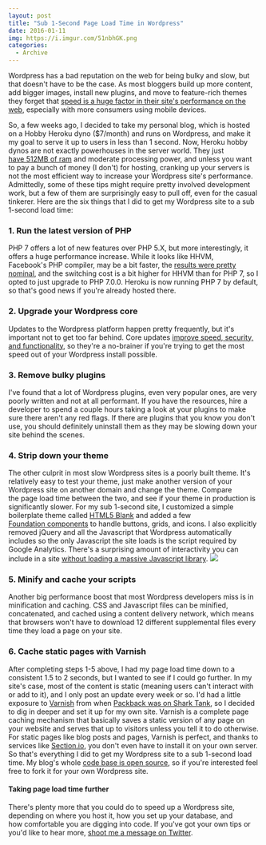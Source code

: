 ```yaml
---
layout: post
title: "Sub 1-Second Page Load Time in Wordpress"
date: 2016-01-11
img: https://i.imgur.com/51nbhGK.png
categories:
  - Archive
---
```

Wordpress has a bad reputation on the web for being bulky and slow, but that doesn't have to be the case. As most bloggers build up more content, add bigger images, install new plugins, and move to feature-rich themes they forget that [speed is a huge factor in their site's performance on the web](https://googlewebmastercentral.blogspot.com/2010/04/using-site-speed-in-web-search-ranking.html), especially with more consumers using mobile devices. 

So, a few weeks ago, I decided to take my personal blog, which is hosted on a Hobby Heroku dyno ($7/month) and runs on Wordpress, and make it my goal to serve it up to users in less than 1 second. Now, Heroku hobby dynos are not exactly powerhouses in the server world. They just [have 512MB of ram](https://devcenter.heroku.com/articles/dyno-types#available-dyno-types) and moderate processing power, and unless you want to pay a bunch of money (I don't) for hosting, cranking up your servers is not the most efficient way to increase your Wordpress site's performance. Admittedly, some of these tips might require pretty involved development work, but a few of them are surprisingly easy to pull off, even for the casual tinkerer. Here are the six things that I did to get my Wordpress site to a sub 1-second load time:

### 1\. Run the latest version of PHP

PHP 7 offers a lot of new features over PHP 5.X, but more interestingly, it offers a huge performance increase. While it looks like HHVM, Facebook's PHP compiler, may be a bit faster, the [results were pretty nominal](https://kinsta.com/blog/hhvm-vs-php-7/), and the switching cost is a bit higher for HHVM than for PHP 7, so I opted to just upgrade to PHP 7.0.0. Heroku is now running PHP 7 by default, so that's good news if you're already hosted there.

### 2\. Upgrade your Wordpress core

Updates to the Wordpress platform happen pretty frequently, but it's important not to get too far behind. Core updates [improve speed, security, and functionality](https://premium.wpmudev.org/blog/speeding-up-wordpress/#update-cms), so they're a no-brainer if you're trying to get the most speed out of your Wordpress install possible.

### 3\. Remove bulky plugins

I've found that a lot of Wordpress plugins, even very popular ones, are very poorly written and not at all performant. If you have the resources, hire a developer to spend a couple hours taking a look at your plugins to make sure there aren't any red flags. If there are plugins that you know you don't use, you should definitely uninstall them as they may be slowing down your site behind the scenes.

### 4\. Strip down your theme

The other culprit in most slow Wordpress sites is a poorly built theme. It's relatively easy to test your theme, just make another version of your Wordpress site on another domain and change the theme. Compare the page load time between the two, and see if your theme in production is significantly slower. For my sub 1-second site, I customized a simple boilerplate theme called [HTML5 Blank](http://html5blank.com/) and added a few [Foundation components](http://foundation.zurb.com/sites/docs/) to handle buttons, grids, and icons. I also explicitly removed jQuery and all the Javascript that Wordpress automatically includes so the only Javascript the site loads is the script required by Google Analytics. There's a surprising amount of interactivity you can include in a site [without loading a massive Javascript library](https://www.smashingmagazine.com/2015/12/reimagining-single-page-applications-progressive-enhancement/). ![](https://i.imgur.com/Gj8qPGJ.png)

### 5\. Minify and cache your scripts

Another big performance boost that most Wordpress developers miss is in minification and caching. CSS and Javascript files can be minified, concatenated, and cached using a content delivery network, which means that browsers won't have to download 12 different supplemental files every time they load a page on your site.

### 6\. Cache static pages with Varnish

After completing steps 1-5 above, I had my page load time down to a consistent 1.5 to 2 seconds, but I wanted to see if I could go further. In my site's case, most of the content is static (meaning users can't interact with or add to it), and I only post an update every week or so. I'd had a little exposure to [Varnish](https://www.varnish-cache.org/) from when [Packback was on Shark Tank](http://bluesky.chicagotribune.com/originals/chi-shark-tank-chicago-packback-bsi,0,0.story), so I decided to dig in deeper and set it up for my own site. Varnish is a complete page caching mechanism that basically saves a static version of any page on your website and serves that up to visitors unless you tell it to do otherwise. For static pages like blog posts and pages, Varnish is perfect, and thanks to services like [Section.io](https://www.section.io/), you don't even have to install it on your own server. So that's everything I did to get my Wordpress site to a sub 1-second load time. My blog's whole [code base is open source](https://github.com/karllhughes/KH-Blog), so if you're interested feel free to fork it for your own Wordpress site.

#### Taking page load time further

There's plenty more that you could do to speed up a Wordpress site, depending on where you host it, how you set up your database, and how comfortable you are digging into code. If you've got your own tips or you'd like to hear more, [shoot me a message on Twitter](https://twitter.com/karllhughes).
